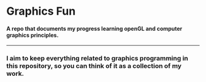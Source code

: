 <h1>Graphics Fun</h1>
<h4>A repo that documents my progress learning openGL and computer graphics principles.</h4>

---

<h3>I aim to keep everything related to graphics programming in this repository, so you can think of it as a collection of my work.</h3>
